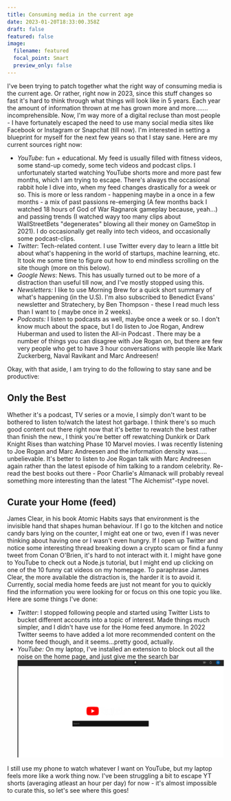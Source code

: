 ```yaml
---
title: Consuming media in the current age
date: 2023-01-20T18:33:00.358Z
draft: false
featured: false
image:
  filename: featured
  focal_point: Smart
  preview_only: false
---
```

I've been trying to patch together what the right way of consuming media is the current age. Or rather, right now in 2023, since this stuff changes so fast it's hard to think through what things will look like in 5 years. Each year the amount of information thrown at me has grown more and more....... incomprehensible. Now, I'm way more of a digital recluse than most people -  I have fortunately escaped the need to use many social media sites like Facebook or Instagram or Snapchat (till now). I'm interested in setting a blueprint for myself for the next few years so that I stay sane. Here are my current sources right now:

* *YouTube*: fun + educational. My feed is usually filled with fitness videos, some stand-up comedy, some tech videos and podcast clips. I unfortunately started watching YouTube shorts more and more past few months, which I am trying to escape. There's always the occasional rabbit hole I dive into, when my feed changes drastically for a week or so. This is more or less random - happening maybe in a once in a few months - a mix of past passions re-emerging (A few months back I watched 18 hours of God of War Ragnarok gameplay because, yeah...) and passing trends (I watched wayy too many clips about WallStreetBets "degenerates" blowing all their money on GameStop in 2021).  I do occasionally get really into tech videos, and occasionally some podcast-clips.
* *Twitter*: Tech-related content. I use Twitter every day to learn a little bit about what's happening in the world of startups, machine learning, etc. It took me some time to figure out how to end mindless scrolling on the site though (more on this below). 
* *Google News*: News. This has usually turned out to be more of a distraction than useful till now, and I've mostly stopped using this.
* *Newsletters:* I like to use Morning Brew for a quick short summary of what's happening (in the U.S). I'm also subscribed to Benedict Evans' newsletter and Stratechery, by Ben Thompson - these I read much less than I want to ( maybe once in 2 weeks). 
* *Podcasts:*  I listen to podcasts as well, maybe once a week or so. I don't know much about the space, but I do listen to Joe Rogan, Andrew Huberman and used to listen the All-in Podcast . There may be a number of things you can disagree with Joe Rogan on, but there are few very people who get to have 3 hour conversations with people like Mark Zuckerberg, Naval Ravikant and Marc Andreesen! 



Okay, with that aside, I am trying to do the following to stay sane and be productive: 



## **Only the Best**

Whether it's a podcast, TV series or a movie, I simply don't want to be bothered to listen to/watch the latest hot garbage. I think there's so much good content out there right now that it's better to rewatch the best rather than finish the new., I think you're better off rewatching Dunkirk or Dark Knight Rises than watching Phase 10 Marvel movies. I was recently listening to Joe Rogan and Marc Andreesen and the information density was..... unbelievable. It's better to listen to Joe Rogan talk with Marc Andreesen again rather than the latest episode of him talking to a random celebrity. Re-read the best books out there - Poor Charlie's Almanack will probably reveal something more interesting than the latest "The Alchemist"-type novel.

## **Curate your Home (feed)** 

James Clear, in his book Atomic Habits says that environment is the invisible hand that shapes human behaviour. If I go to the kitchen and notice candy bars lying on the counter, I might eat one or two, even if I was never thinking about having one or I wasn't even hungry. If I open up Twitter and notice some interesting thread breaking down a crypto scam or find a funny tweet from Conan O'Brien, it's hard to not interact with it. I might have gone to YouTube to check out a Node.js tutorial, but I might end up clicking on one of the 10 funny cat videos on my homepage. To paraphrase James Clear, the more available the distraction is, the harder it is to avoid it. Currently, social media home feeds are just not meant for you to quickly find the information you were looking for or focus on this one topic you like. Here are some things I've done:

* *Twitter*: I stopped following people and started using Twitter Lists to bucket different accounts into a topic of interest. Made things much simpler, and I didn't have use for the Home feed anymore. In 2022 Twitter seems to have added a lot more recommended content on the home feed though, and it seems...pretty good, actually. 
* *YouTube:* On my laptop, I've installed an extension to block out all the noise on the home page, and just give me the search bar
![](youtube_search.png)

I still use my phone to watch whatever I want on YouTube, but my laptop feels more like a work thing now. I've been struggling a bit to escape YT shorts (averaging atleast an hour per day) for now - it's almost impossible to curate this, so let's see where this goes!

